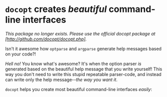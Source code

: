 `docopt` creates *beautiful* command-line interfaces
===============================================================================

*This package no longer exists. Please use the official docopt package at 
[http://github.com/docopt/docopt.php].*


Isn't it awesome how `optparse` and `argparse` generate help messages
based on your code?!

*Hell no!*  You know what's awesome?  It's when the option parser *is* generated
based on the beautiful help message that you write yourself!  This way
you don't need to write this stupid repeatable parser-code, and instead can
write only the help message--*the way you want it*.

`docopt` helps you create most beautiful command-line interfaces *easily*:

